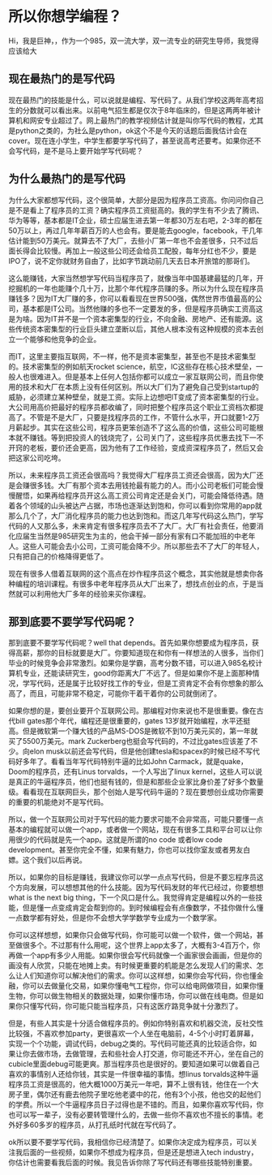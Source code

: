 # 所以你想学编程？

<!-- keywords:key1;key2; -->  
<!-- description:this is a description -->  
<!-- coverimage:![cover](cover.jpg) -->

Hi，我是巨神，，作为一个985，双一流大学，双一流专业的研究生导师，我觉得应该给大

## 现在最热门的是写代码

现在最热门的技能是什么，可以说就是编程、写代码了。从我们学校这两年高考招生的分数就可以看出来。以前电气招生都是仅次于8年临床的，但是这两两年被计算机和网安专业超过了。网上最热门的教学视频估计就是叫你写代码的教程，尤其是python之类的，为社么是python，ok这个不是今天的话题后面我估计会在cover。现在连小学生，中学生都要学写代码了，甚至说高考还要考。如果你还不会写代码，是不是马上要开始学写代码呢？

## 为什么最热门的是写代码

为什么大家都想写代码，这个很简单，大部分是因为程序员工资高。你问问你自己是不是看上了程序员的工资？确实程序员工资挺高的。我的学生有不少去了腾讯、华为等等，基本都是IT企业，硕士应届生进去第一年都30万左右吧，2-3年的都在50万以上，再过几年年薪百万的人也会有。要是能去google，facebook，干几年估计能到50万美元。就算去不了大厂，去些小厂第一年也不会差很多，只不过后面长得会比较慢。再加上一般这些公司还会给员工配股，每年分红也不少，要是IPO了，说不定你就财务自由了，比如字节跳动前几天去日本开旅馆的那哥们。

这么能赚钱，大家当然想学写代码当程序员了，就像当年中国基建最猛的几年，开挖掘机的一年也能赚个几十万，比那个年代程序员赚的多。所以为什么现在程序员赚钱多？因为IT大厂赚的多，你可以看看现在世界500强，偶然世界市值最高的公司，基本都是IT公司。当然他赚的多也不一定要发的多，但是程序员确实工资高这是为啥。因为IT并不是一个资本密集型的行业，不向金融、房地产、还有能源。这些传统资本密集型的行业巨头建立垄断以后，其他人根本没有这种规模的资本去创立一个能够和他竞争的企业。

而IT，这里主要指互联网，不一样，他不是资本密集型，甚至也不是技术密集型的。技术密集型的例如航天rocket science，航空，IC这些存在核心技术壁垒，一般人也很难进入。但是基本上任何人包括你都可以成立一家互联网公司，而且你使用的技术和大厂在本质上没有任何区别。所以大厂们为了避免自己受到startup的威胁，必须建立某种壁垒，就是工资。实际上边想吧IT变成了资本密集型的行业。大公司用高价把最好的程序员都收编了，同时把整个程序员这个职业工资档次都提高了。不管是不是大厂，只要是找程序员的工作，不管什么水平，开口就要1-2万月薪起步。其实在这些公司，程序员更笨创造不了这么高的价值，这些公司可能根本就不赚钱。等到把投资人的钱烧完了，公司关门了，这些程序员优惠去找下一不开窍的老板，要价还会更高，因为他有了工作经验，变成资深程序员了，然后又会把这家公司吃垮。

所以，未来程序员工资还会很高吗？我觉得大厂程序员工资还会很高，因为大厂还是会赚很多钱。大厂有那个资本去用钱抢最有能力的人。而小公司老板们可能会慢慢醒悟，如果再给程序员开这么高工资公司肯定还是会关门，可能会降低待遇。随着各个领域的山头被达产占据，市场也逐渐达到饱和，你可以看到你常用的app就那么几个了，大厂消化程序员的能力也达到饱和。而这几年写代码这么热门，学写代码的人又那么多，未来肯定有很多程序员去不了大厂。大厂有社会责任，他要消化应届生当然是985研究生为主的，他会干掉一部分有家有口不能加班的中老年人。这些人可能会去小公司，工资可能会降不少。所以那些去不了大厂的年轻人，只有把自己的价格降得更低了。

现在有很多人借着互联网的这个高点在炒作程序员这个概念，其实他就是想卖你各种编程的培训课程。有很多中老年程序员从大厂出来了，想找点创业的点，于是当然就可以利用他大厂多年的经验来买你课程。

## 那到底要不要学写代码呢？

那到底要不要学写代码呢？well that depends。首先如果你想要成为程序员，获得高薪，那你的目标就要是大厂。你要知道现在和你有一样想法的人很多，当你们毕业的时候竞争会非常激烈。如果你是学霸，高考分数不错，可以进入985名校计算机专业，还能读研究生，good你距离大厂不远了。但是如果你不是上面那种情况，学写代码，还是属于比较好找工作的专业，但是工资肯定不会有你想象的那么高了，而且，可能非常不稳定，可能你干着干着你的公司就倒闭了。

如果你想的是，要创业要开个互联网公司。那编程对你来说也不是很重要。像在古代bill gates那个年代，编程还是很重要的，gates 13岁就开始编程，水平还挺高。但是微软第一个赚大钱的产品MS-DOS是微软不到10万美元买的，第一年就买了5500万美元。mark Zuckerberg也挺会写代码的，不过比gates应该差了不少。向elon musk以前还会写代码，但是他创建tesla和spacex的时候已经不写代码好多年了。看看当年写代码特别牛逼的比如John Carmack，就是quake，Doom的程序员，还有Linus torvalds，一个人写出了linux kernel，这些人可以说是真正的牛逼程序员，他们也挺有钱的，但是和那些企业家比身价差了好多个数量级。看看现在互联网巨头，那个创始人是写代码牛逼的？现在要想创业成功你需要的重要的机能绝对不是写代码。

所以，做一个互联网公司对于写代码的能力要求可能不会非常高，可能只要懂一点基本的编程就可以做一个app，或者做一个网站，现在有很多工具和平台可以让你用很少的代码就是先一个app。这就是所谓的no code 或者low code development。甚至你完全不懂，如果有魅力，你也可以找你室友或者男友白嫖。这个我们以后再说。

所以，如果你的目标是赚钱，我建议你可以学一点点写代码，但是不要忘程序员这个方向发展，可以想想其他的什么技能。因为写代码发财的年代已经过，你要想想what is the next big thing，下一个风口是什么。我觉得肯定是编程以外的一些技能，但是懂一点变成肯定会帮到你的。到时候编程会有点像数学，不挂你做什么懂一点数学都有好处，但是你不会想大学学数学专业成为一个数学家。

你可以这样想想，如果你只会做写代码，你可能可以做一个软件，做一个网站，甚至做很多个。不过那有什么用呢，这个世界上app太多了，大概有3-4百万个，你再做一个app有多少人用能。如果你很会写代码就像一个画家很会画画，但是你的画没有人欣赏，只能在地摊上卖。有时候更重要的机能是怎么发现人们的需求、怎么让人们知道你可以解决他们的需求。你可以这样想，如果你会写代码，你也懂金融，你可以去做量化交易，如果你懂电气工程你，你可以给电网做项目，如果你懂生物，你可以做生物相关的数据处理，如果你懂市场，你可以做在线电商。但是如果你只懂写代码，你可能只能当程序员，只有这医疗路竞争就十分激烈了。

但是，有些人其实是十分适合做程序员的。例如你特别喜欢和机器交流，反社交性比较强，不喜欢参加party，更很喜欢一个人坐在电脑前，4-5个小时盯着屏幕，实现一个个功能，调试代码，debug之类的。写代码可能还真的比较适合你，如果让你去做市场，去做管理，去和些社会人打交道，你可能还不开心，坐在自己的cubicle里面debug可能更爽。那当程序员也是很好的。要知道如果可以做着自己喜欢的事情别人还给你钱，其实是一件很幸福的事情。想linus torvalds这种牛逼程序员工资是很高的，他大概1000万美元一年吧，算不上很有钱，他住在一个大房子里，偶尔还有鹿去他院子里吃他老婆中的花，他有3个小孩，他也交的起他们的学费。所以一个牛逼程序员日子过得也是不错的。而且，如果你喜欢写代码，你也可以写一辈子，没有必要转管理什么的，去做一些你不喜欢也不擅长的事情。老外好多60多岁的程序员，从打孔纸时代就在写代码了。

ok所以要不要学写代码，我相信你已经清楚了。如果你决定成为程序员，可以关注我后面的一些视频，如果你不想成为程序员，但是还是想进入tech industry，你估计也需要看我后面的时候。我见告诉你除了写代码还有哪些技能特别重要。